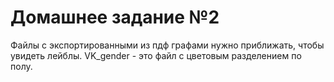 # Домашнее задание №2 
Файлы с экспортированными из пдф графами нужно приближать, чтобы увидеть лейблы. 
VK_gender - это файл с цветовым разделением по полу.
